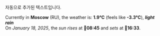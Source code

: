 
자동으로 추가된 텍스트입니다.

<!--START_SECTION:weather:moscow-->
Currently in **Moscow** (RU), the weather is: **1.9°C** (feels like **-3.3°C**), ***light rain***<br/>
On *January 18, 2025*, the *sun rises* at 🌅**08:45** and *sets* at 🌇**16:33**.
<!--END_SECTION:weather-->
